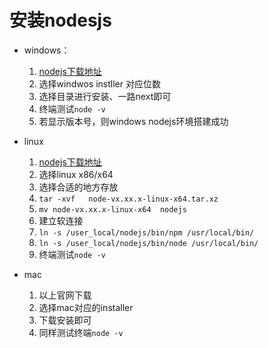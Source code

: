 # 安装nodesjs

- windows：
  1. [nodejs下载地址](<https://nodejs.org/en/download/>)
  2. 选择windwos instller 对应位数
  3. 选择目录进行安装、一路next即可
  4. 终端测试`node -v`
  5. 若显示版本号，则windows nodejs环境搭建成功

- linux 
  1. [nodejs下载地址](<https://nodejs.org/en/download/>)
  2. 选择linux x86/x64
  3. 选择合适的地方存放
  4. `tar -xvf   node-vx.xx.x-linux-x64.tar.xz `
  5. `mv node-vx.xx.x-linux-x64  nodejs `
  6. 建立软连接
  7. `ln -s /user_local/nodejs/bin/npm /usr/local/bin/ `
  8. `ln -s /user_local/nodejs/bin/node /usr/local/bin/`
  9. 终端测试`node -v`
- mac
  1. 以上官网下载
  2. 选择mac对应的installer
  3. 下载安装即可
  4. 同样测试终端`node -v`